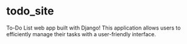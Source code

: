 # todo_site
  To-Do List web app built with Django! This application allows users to efficiently manage their tasks with a user-friendly interface.
